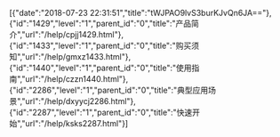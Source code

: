 [{"date":"2018-07-23 22:31:51","title":"tWJPAO9lvS3burKJvQn6JA=="},{"id":"1429","level":"1","parent_id":"0","title":"产品简介","url":"/help/cpjj1429.html"},{"id":"1433","level":"1","parent_id":"0","title":"购买须知","url":"/help/gmxz1433.html"},{"id":"1440","level":"1","parent_id":"0","title":"使用指南","url":"/help/czzn1440.html"},{"id":"2286","level":"1","parent_id":"0","title":"典型应用场景","url":"/help/dxyycj2286.html"},{"id":"2287","level":"1","parent_id":"0","title":"快速开始","url":"/help/ksks2287.html"}]